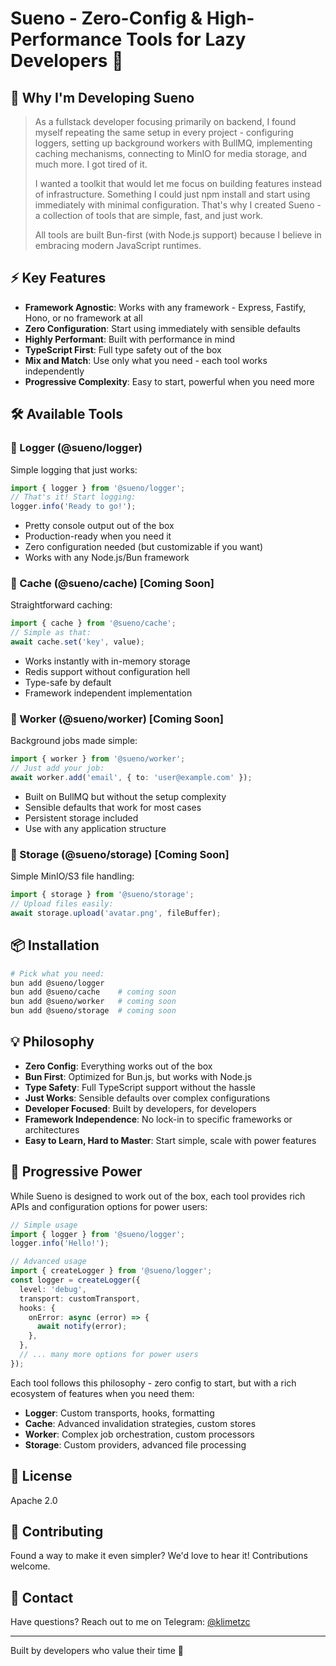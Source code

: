 # Sueno - Zero-Config & High-Performance Tools for Lazy Developers 🦥

## 💭 Why I'm Developing Sueno

> As a fullstack developer focusing primarily on backend, I found myself repeating the same setup in every project - configuring loggers, setting up background workers with BullMQ, implementing caching mechanisms, connecting to MinIO for media storage, and much more. I got tired of it.
>
> I wanted a toolkit that would let me focus on building features instead of infrastructure. Something I could just npm install and start using immediately with minimal configuration. That's why I created Sueno - a collection of tools that are simple, fast, and just work.
>
> All tools are built Bun-first (with Node.js support) because I believe in embracing modern JavaScript runtimes.

## ⚡ Key Features

- **Framework Agnostic**: Works with any framework - Express, Fastify, Hono, or no framework at all
- **Zero Configuration**: Start using immediately with sensible defaults
- **Highly Performant**: Built with performance in mind
- **TypeScript First**: Full type safety out of the box
- **Mix and Match**: Use only what you need - each tool works independently
- **Progressive Complexity**: Easy to start, powerful when you need more

## 🛠️ Available Tools

### 📝 Logger (@sueno/logger)

Simple logging that just works:

```typescript
import { logger } from '@sueno/logger';
// That's it! Start logging:
logger.info('Ready to go!');
```

- Pretty console output out of the box
- Production-ready when you need it
- Zero configuration needed (but customizable if you want)
- Works with any Node.js/Bun framework

### 🔄 Cache (@sueno/cache) [Coming Soon]

Straightforward caching:

```typescript
import { cache } from '@sueno/cache';
// Simple as that:
await cache.set('key', value);
```

- Works instantly with in-memory storage
- Redis support without configuration hell
- Type-safe by default
- Framework independent implementation

### 👷 Worker (@sueno/worker) [Coming Soon]

Background jobs made simple:

```typescript
import { worker } from '@sueno/worker';
// Just add your job:
await worker.add('email', { to: 'user@example.com' });
```

- Built on BullMQ but without the setup complexity
- Sensible defaults that work for most cases
- Persistent storage included
- Use with any application structure

### 📁 Storage (@sueno/storage) [Coming Soon]

Simple MinIO/S3 file handling:

```typescript
import { storage } from '@sueno/storage';
// Upload files easily:
await storage.upload('avatar.png', fileBuffer);
```

## 📦 Installation

```bash
# Pick what you need:
bun add @sueno/logger
bun add @sueno/cache    # coming soon
bun add @sueno/worker   # coming soon
bun add @sueno/storage  # coming soon
```

## 💡 Philosophy

- **Zero Config**: Everything works out of the box
- **Bun First**: Optimized for Bun.js, but works with Node.js
- **Type Safety**: Full TypeScript support without the hassle
- **Just Works**: Sensible defaults over complex configurations
- **Developer Focused**: Built by developers, for developers
- **Framework Independence**: No lock-in to specific frameworks or architectures
- **Easy to Learn, Hard to Master**: Start simple, scale with power features

## 🎯 Progressive Power

While Sueno is designed to work out of the box, each tool provides rich APIs and configuration options for power users:

```typescript
// Simple usage
import { logger } from '@sueno/logger';
logger.info('Hello!');

// Advanced usage
import { createLogger } from '@sueno/logger';
const logger = createLogger({
  level: 'debug',
  transport: customTransport,
  hooks: {
    onError: async (error) => {
      await notify(error);
    },
  },
  // ... many more options for power users
});
```

Each tool follows this philosophy - zero config to start, but with a rich ecosystem of features when you need them:

- **Logger**: Custom transports, hooks, formatting
- **Cache**: Advanced invalidation strategies, custom stores
- **Worker**: Complex job orchestration, custom processors
- **Storage**: Custom providers, advanced file processing

## 📜 License

Apache 2.0

## 🤝 Contributing

Found a way to make it even simpler? We'd love to hear it! Contributions welcome.

## 📱 Contact

Have questions? Reach out to me on Telegram: [@klimetzc](https://t.me/klimetzc)

---

Built by developers who value their time 🚀
